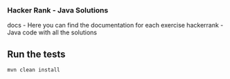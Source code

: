 ### Hacker Rank - Java Solutions

docs - Here you can find the documentation for each exercise
hackerrank - Java code with all the solutions

## Run the tests
```
mvn clean install
```
